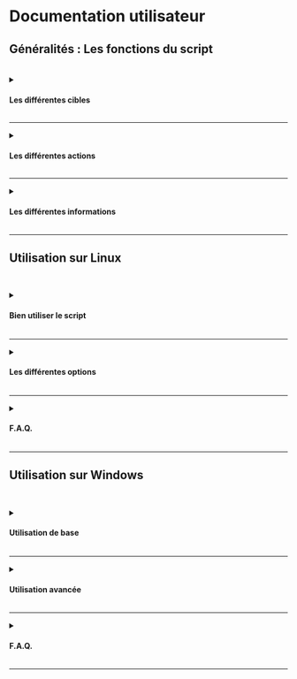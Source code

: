 # Documentation utilisateur

<summary><h2> Généralités : Les fonctions du script </h2></summary>
<br>

<details>
<summary><h4> Les différentes cibles </h4></summary>
<br>

Nous vous proposons un menu permettant de faire différentes demandes (actions ou informations) sur deux cibles possibles :
  * Cible : Utilisateur
  * Cible : Ordinateur

</details>

<HR>

<details>
<summary><h4> Les différentes actions </h4></summary>
<br>

Concernant la cible utilisateur, vous pouvez demander :
  * Créer un utilisateur
  * Supprimer un utilisateur
  * Modifier le mot de passe d'un utilisateur

Concernant la cible ordinateur, vous pouvez demander :
  * Redémarrer l'ordinateur
  * Eteindre l'ordinateur

</details>

<HR>

<details>
<summary><h4> Les différentes informations</h4></summary>
<br>

Concernant la cible utilisateur, vous pouvez demander :
  * Les dates de connexion d'un utilisateur
  * Si l'utilisateur existe

Concernant la cible ordinateur, vous pouvez demander :
  * Le type de système d'exploitation de l'ordinateur
  * L'uptime de l'ordinateur
</details>

<HR>

<summary><h2> Utilisation sur Linux<h2></summary>
<br>

<details>
<summary><h4>Bien utiliser le script<h4></summary>
<br>

Tout d'abord, il faut vous connecter sur l'ordinateur **SRVLX01** :
  * Identifiant : _wilder_
  * Mot de passe : _Azerty1*_
<br>

Une fois connecté, vérifier d'être bien sur le dossier **/home/wilder**, avec la commande :
``` bash
pwd
```
Dans ce dossier, vous trouverez :
  * Le dossier **Documents**, où s'enregistrera les différentes demandes d'informations.
  * Le dossier **TheScriptingProject**, où se trouve le script.
<br>

Pour appeler le script, il faudra taper les commandes suivantes (tout en restant dans le dossier **/home/wilder**) :
```bash
su root
```
Vous avez besoin d'être sous l'utilisateur **Root** pour pouvoir accéder au dossier **/var/log** où s'enregistrera tout au long du script, les différents évènements de vos choix.<br>
``` bash
./TheScriptingProject/mainMenu.sh
```
Vous arriverez sur ce menu : <br>
![appelScript&menu](https://github.com/WildCodeSchool/TSSR-BDX-0924-P2-G2/blob/doc/Images/appelScript%26menu.png)
<br>

Chacun de vos choix, vous amènes à des sous-menus où à la fin, vous pourrez :
  * Soit faire des actions
  * Soit faire des demandes d'informations.

Ce script, vous permettra d'agir sur la machine cliente **CLILIN01**, grâce à une connexion SSH.

</details>

<HR>

<details>
<summary><h4>Les différentes options<h4></summary>
<br>

Ce script permet d'agir sur une machine distante via une connexion SSH. Vous aurez donc besoin de connaitre :
  * Le nom d'utilisateur sur qui vous souhaitez vous connecter
  * L'adresse IP de la machine cible
  * Le mot de passe de l'utilisateur correspondant

A plusieurs reprises dans le script, une connexion SSH devra s'établir, cela se verra sous cette forme :<br>
``wilder@172.16.10.30's password ``

</details>

<HR>

<details>
<summary><h4>F.A.Q.<h4></summary>
<br>

***Questions : Où sont enregistrés les informations que j'aurais demandé ?*** <br>
*Réponse* <br>
Les informations que vous aurez demandé lors du scripting, seront enregistrés dans le dossier **/home/wilder/Documents/** sous la forme suivante : info_*Cible*_*Date*.txt; avec :
  * *Cible* : Le nom de l'utilisateur ou de l'ordinateur cible.
  * *Date* : Date du recueil des informations au format *yyyymmdd*
<br>

***Questions : Vous avez parlé de journalisation, où pourrais-je retrouver ces informations ?*** <br>
*Réponse* <br>
Les informations de journalisation seront enregistrés dans le dossier **/var/log/** et dans le fichier **log_evt.log**. <br>
Les enregistrements seront sous la forme suivante : *Date*-*Heure*-*Utilisateur*-*Evenement*, avec :
  * *Date* : Date de l'évènement au format *yyymmdd*
  * *Heure* : Heure de l'évènement au format *hhmmss*
  * *Utilisateur* : Nom de l'utilisateur courant utilisant la machine **SRVLX01** exécutant le script
  * *Evenements* : Action effectué lors de l'utilisation du script :
  * Les différents choix dans le menu et les sous-menu;
  * Lors des actions ou des demandes d'informations, chaque étape sera détaillé.

</details>

<HR>

<summary><h2>Utilisation sur Windows<h2></summary>
<br>

<details>
<summary><h4>Utilisation de base<h4></summary>
<br>
<b>Comment utiliser les fonctionnalités clés :</b>
</details>

<HR>

<details>
<summary><h4>Utilisation avancée<h4></summary>
<br>
<b>Comment utiliser au mieux les options :</b>
</details>

<HR>

<details>
<summary><h4>F.A.Q.<h4></summary>
<br>
<b>Solutions aux problèmes connus et communs liés à l'utilisation :</b>
</details>

<HR>
